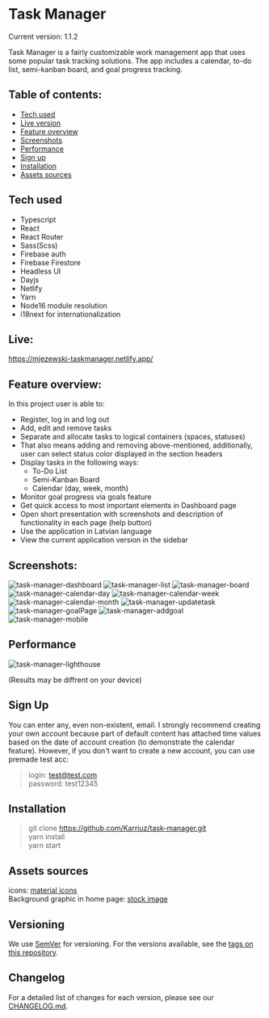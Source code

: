 # Task Manager

Current version: 1.1.2

Task Manager is a fairly customizable work management app that uses some popular task tracking solutions. The app includes a calendar, to-do list, semi-kanban board, and goal progress tracking.

## Table of contents:

- [Tech used](#tech-used)
- [Live version](#live)
- [Feature overview](#feature-overview)
- [Screenshots](#screenshots)
- [Performance](#performance)
- [Sign up](#sign-up)
- [Installation](#installation)
- [Assets sources](#assets-sources)

## Tech used

- Typescript
- React
- React Router
- Sass(Scss)
- Firebase auth
- Firebase Firestore
- Headless UI
- Dayjs
- Netlify
- Yarn
- Node16 module resolution
- i18next for internationalization

## Live:

https://mjezewski-taskmanager.netlify.app/

## Feature overview:

In this project user is able to:

- Register, log in and log out
- Add, edit and remove tasks
- Separate and allocate tasks to logical containers (spaces, statuses)
- That also means adding and removing above-mentioned, additionally, user can select status color displayed in the section headers
- Display tasks in the following ways:
  - To-Do List
  - Semi-Kanban Board
  - Calendar (day, week, month)
- Monitor goal progress via goals feature
- Get quick access to most important elements in Dashboard page
- Open short presentation with screenshots and description of functionality in each page (help button)
- Use the application in Latvian language
- View the current application version in the sidebar

## Screenshots:

![task-manager-dashboard](https://user-images.githubusercontent.com/57302040/192273372-cdf8891c-a54d-4e63-bbd0-8977f6c22cd6.png)
![task-manager-list](https://user-images.githubusercontent.com/57302040/192273366-f68a753f-c322-4eae-a30f-f57579281bb5.png)
![task-manager-board](https://user-images.githubusercontent.com/57302040/192273378-dce2b4e0-3407-4a45-8dac-1124afc6af6b.png)
![task-manager-calendar-day](https://user-images.githubusercontent.com/57302040/192273381-33b882fe-ce3f-4b24-9ebc-bda675c90fae.png)
![task-manager-calendar-week](https://user-images.githubusercontent.com/57302040/192273370-d7a94abe-044e-4bbf-90db-665b4c0b4e55.png)
![task-manager-calendar-month](https://user-images.githubusercontent.com/57302040/192273383-47c6f849-b471-481f-9293-ef88a8cb73d1.png)
![task-manager-updatetask](https://user-images.githubusercontent.com/57302040/192273363-4cc66d05-a66c-4a1d-97dd-2b4a4e424a72.png)
![task-manager-goalPage](https://user-images.githubusercontent.com/57302040/192273373-28971418-5972-4233-a48d-f0ea4eca9cfe.png)
![task-manager-addgoal](https://user-images.githubusercontent.com/57302040/192273403-5986483d-c131-42c3-83c8-0cbcdcb1616d.png)
![task-manager-mobile](https://user-images.githubusercontent.com/57302040/192273355-7135a462-c649-4e59-8664-7ed9c4df95cc.png)

## Performance

![task-manager-lighthouse](https://user-images.githubusercontent.com/57302040/192273320-8d36f038-1554-4fab-845b-7940edde7d1e.png)

(Results may be diffrent on your device)

## Sign Up

You can enter any, even non-existent, email. I strongly recommend creating your own account because part of default content has attached time values based on the date of account creation (to demonstrate the calendar feature). However, if you don't want to create a new account, you can use premade test acc:

> login: test@test.com <br />
> password: test12345

## Installation

> git clone https://github.com/Karriuz/task-manager.git <br />
> yarn install <br />
> yarn start

## Assets sources

icons: [material icons](https://fonts.google.com/icons) <br />
Background graphic in home page: [stock image](https://pixabay.com/vectors/background-abstract-colorful-wave-6360865/)

## Versioning

We use [SemVer](http://semver.org/) for versioning. For the versions available, see the [tags on this repository](https://github.com/KVFIR/uzdevumi/tags).

## Changelog

For a detailed list of changes for each version, please see our [CHANGELOG.md](CHANGELOG.md).
